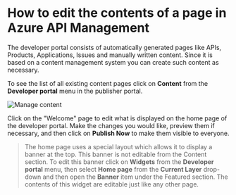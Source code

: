 <properties 
	pageTitle="How to edit the contents of a page in Azure API Management" 
	description="How to edit the contents of a page in Azure API Management." 
	services="api-management" 
	documentationCenter="" 
	authors="steved0x" 
	manager="erikre" 
	editor=""/>

<tags 
	ms.service="api-management" 
	ms.workload="mobile" 
	ms.tgt_pltfrm="na" 
	ms.devlang="na" 
	ms.topic="article" 
	ms.date="03/04/2016" 
	ms.author="sdanie"/>

# How to edit the contents of a page in Azure API Management

The developer portal consists of automatically generated pages like APIs, Products, Applications, Issues and manually written content. Since it is based on a content management system you can create such content as necessary.

To see the list of all existing content pages click on **Content** from the **Developer portal** menu in the publisher portal.

![Manage content][api-management-howto-edit-contents-of-page-manage-content]

Click on the "Welcome" page to edit what is displayed on the home page of the developer portal. Make the changes you would like, preview them if necessary, and then click on **Publish Now** to make them visible to everyone.

> The home page uses a special layout which allows it to display a banner at the top. This banner is not editable from the Content section. To edit this banner click on **Widgets** from the **Developer portal** menu, then select **Home page** from the **Current Layer** drop-down and then open the **Banner** item under the Featured section. The contents of this widget are editable just like any other page.


[Next steps]: #next-steps

[Azure Classic Portal]: https://manage.windowsazure.com/

[api-management-howto-edit-contents-of-page-manage-content]: ./media/api-management-howto-edit-contents-of-page/api-management-customization-manage-content.png
